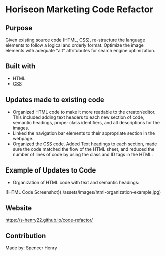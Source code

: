 # Horiseon Marketing Code Refactor

## Purpose
Given existing source code (HTML, CSS), re-structure the language elements to follow a logical and orderly format.  Optimize the image elements with adequate "alt" attritubutes for search engine optimization.

## Built with
* HTML
* CSS

## Updates made to existing code
* Organized HTML code to make it more readable to the creator/editor.  This included adding text headers to each new section of code, semantic headings, proper class identifiers, and alt descriptions for the images.
* Linked the navigation bar elements to their appropriate section in the webpage.
* Organized the CSS code.  Added Text headings to each section, made sure the code matched the flow of the HTML sheet, and reduced the number of lines of code by using the class and ID tags in the HTML.

## Example of Updates to Code

* Organization of HTML code with text and semantic headings:

![HTML Code Screenshot}(./assets/images/html-organization-example.jpg)

## Website
https://s-henry22.github.io/code-refactor/

## Contribution
Made by: Spencer Henry




